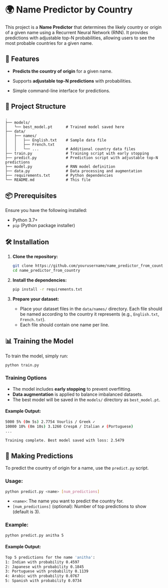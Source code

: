 
# 🌍 Name Predictor by Country

This project is a **Name Predictor** that determines the likely country or origin of a given name using a Recurrent Neural Network (RNN). It provides predictions with adjustable top-N probabilities, allowing users to see the most probable countries for a given name.

## 🚀 Features

- **Predicts the country of origin** for a given name.
- Supports **adjustable top-N predictions** with probabilities.

- Simple command-line interface for predictions.

## 📂 Project Structure

```plaintext
.
├── models/
│   └── best_model.pt      # Trained model saved here
├── data/
│   ├── names/
│   │   ├── English.txt    # Sample data file
│   │   ├── French.txt
│   │   └── ...            # Additional country data files
├── train.py               # Training script with early stopping
├── predict.py             # Prediction script with adjustable top-N predictions
├── model.py               # RNN model definition
├── data.py                # Data processing and augmentation
├── requirements.txt       # Python dependencies
└── README.md              # This file
```

## 📦 Prerequisites

Ensure you have the following installed:

- Python 3.7+
- `pip` (Python package installer)

## 🛠️ Installation

1. **Clone the repository:**

   ```bash
   git clone https://github.com/yourusername/name_predictor_from_country.git
   cd name_predictor_from_country
   ```

2. **Install the dependencies:**

   ```bash
   pip install -r requirements.txt
   ```

3. **Prepare your dataset:**

   - Place your dataset files in the `data/names/` directory. Each file should be named according to the country it represents (e.g., `English.txt`, `French.txt`).
   - Each file should contain one name per line.

## 📊 Training the Model

To train the model, simply run:

```bash
python train.py
```

### Training Options

- The model includes **early stopping** to prevent overfitting.
- **Data augmentation** is applied to balance imbalanced datasets.
- The best model will be saved in the `models/` directory as `best_model.pt`.

#### Example Output:

```bash
5000 5% (0m 5s) 2.7754 Vourlis / Greek ✓
10000 10% (0m 10s) 3.1260 CrespA / Italian ✗ (Portuguese)
...

Training complete. Best model saved with loss: 2.5479
```

## 🔮 Making Predictions

To predict the country of origin for a name, use the `predict.py` script.

### Usage:

```bash
python predict.py <name> [num_predictions]
```

- `<name>`: The name you want to predict the country for.
- `[num_predictions]` (optional): Number of top predictions to show (default is 3).

### Example:

```bash
python predict.py anitha 5
```

#### Example Output:

```bash
Top 5 predictions for the name 'anitha':
1: Indian with probability 0.4597
2: Japanese with probability 0.1845
3: Portuguese with probability 0.1139
4: Arabic with probability 0.0767
5: Spanish with probability 0.0734
```
